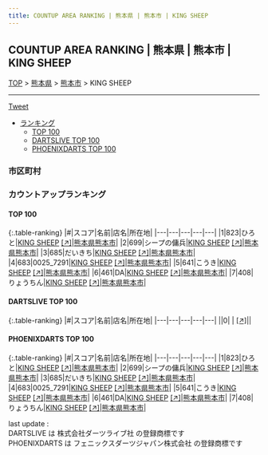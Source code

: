 ```yaml
---
title: COUNTUP AREA RANKING | 熊本県 | 熊本市 | KING SHEEP
---
```

## COUNTUP AREA RANKING | 熊本県 | 熊本市 | KING SHEEP

[TOP](/darts/rank/) > [熊本県](/darts/rank/熊本県/) > [熊本市](/darts/rank/熊本県/熊本市/) > KING SHEEP

___

<a href="https://twitter.com/share?ref_src=twsrc%5Etfw" data-text="COUNTUP AREA RANKING | 熊本県熊本市KING SHEEP" class="twitter-share-button" data-hashtags="DARTSLIVE,PHOENIXDARTS,darts,ダーツ" data-show-count="false">Tweet</a>

* [ランキング](#カウントアップランキング)
    * [TOP 100](#top-100)
    * [DARTSLIVE TOP 100](#dartslive-top-100)
    * [PHOENIXDARTS TOP 100](#phoenixdarts-top-100)

### 市区町村

<ul>

</ul>

### カウントアップランキング

#### TOP 100



{:.table-ranking}
|#|スコア|名前|店名|所在地|
|---|---|---|---|---|
|1|823|<span class="rank-name-pd">ひろと</span>|<a href="/darts/rank/shops/89416.html">KING SHEEP</a> <a href="https://vs.phoenixdarts.com/jp/shop/shopDetailInfo/s_89416?s_seq=89416">[↗]</a>|<a href="/darts/rank/熊本県/熊本市">熊本県熊本市</a>|
|2|699|<span class="rank-name-pd">シープの傭兵</span>|<a href="/darts/rank/shops/89416.html">KING SHEEP</a> <a href="https://vs.phoenixdarts.com/jp/shop/shopDetailInfo/s_89416?s_seq=89416">[↗]</a>|<a href="/darts/rank/熊本県/熊本市">熊本県熊本市</a>|
|3|685|<span class="rank-name-pd">だいきち</span>|<a href="/darts/rank/shops/89416.html">KING SHEEP</a> <a href="https://vs.phoenixdarts.com/jp/shop/shopDetailInfo/s_89416?s_seq=89416">[↗]</a>|<a href="/darts/rank/熊本県/熊本市">熊本県熊本市</a>|
|4|683|<span class="rank-name-pd">0025_7291</span>|<a href="/darts/rank/shops/89416.html">KING SHEEP</a> <a href="https://vs.phoenixdarts.com/jp/shop/shopDetailInfo/s_89416?s_seq=89416">[↗]</a>|<a href="/darts/rank/熊本県/熊本市">熊本県熊本市</a>|
|5|641|<span class="rank-name-pd">こうき</span>|<a href="/darts/rank/shops/89416.html">KING SHEEP</a> <a href="https://vs.phoenixdarts.com/jp/shop/shopDetailInfo/s_89416?s_seq=89416">[↗]</a>|<a href="/darts/rank/熊本県/熊本市">熊本県熊本市</a>|
|6|461|<span class="rank-name-pd">DA</span>|<a href="/darts/rank/shops/89416.html">KING SHEEP</a> <a href="https://vs.phoenixdarts.com/jp/shop/shopDetailInfo/s_89416?s_seq=89416">[↗]</a>|<a href="/darts/rank/熊本県/熊本市">熊本県熊本市</a>|
|7|408|<span class="rank-name-pd">りょうちん</span>|<a href="/darts/rank/shops/89416.html">KING SHEEP</a> <a href="https://vs.phoenixdarts.com/jp/shop/shopDetailInfo/s_89416?s_seq=89416">[↗]</a>|<a href="/darts/rank/熊本県/熊本市">熊本県熊本市</a>|


#### DARTSLIVE TOP 100



{:.table-ranking}
|#|スコア|名前|店名|所在地|
|---|---|---|---|---|
||0|<span class="rank-name-dl"> </span>|<a href="/darts/rank/shops/.html"></a> <a href="">[↗]</a>|<a href="/darts/rank//"></a>|


#### PHOENIXDARTS TOP 100



{:.table-ranking}
|#|スコア|名前|店名|所在地|
|---|---|---|---|---|
|1|823|<span class="rank-name-pd">ひろと</span>|<a href="/darts/rank/shops/89416.html">KING SHEEP</a> <a href="https://vs.phoenixdarts.com/jp/shop/shopDetailInfo/s_89416?s_seq=89416">[↗]</a>|<a href="/darts/rank/熊本県/熊本市">熊本県熊本市</a>|
|2|699|<span class="rank-name-pd">シープの傭兵</span>|<a href="/darts/rank/shops/89416.html">KING SHEEP</a> <a href="https://vs.phoenixdarts.com/jp/shop/shopDetailInfo/s_89416?s_seq=89416">[↗]</a>|<a href="/darts/rank/熊本県/熊本市">熊本県熊本市</a>|
|3|685|<span class="rank-name-pd">だいきち</span>|<a href="/darts/rank/shops/89416.html">KING SHEEP</a> <a href="https://vs.phoenixdarts.com/jp/shop/shopDetailInfo/s_89416?s_seq=89416">[↗]</a>|<a href="/darts/rank/熊本県/熊本市">熊本県熊本市</a>|
|4|683|<span class="rank-name-pd">0025_7291</span>|<a href="/darts/rank/shops/89416.html">KING SHEEP</a> <a href="https://vs.phoenixdarts.com/jp/shop/shopDetailInfo/s_89416?s_seq=89416">[↗]</a>|<a href="/darts/rank/熊本県/熊本市">熊本県熊本市</a>|
|5|641|<span class="rank-name-pd">こうき</span>|<a href="/darts/rank/shops/89416.html">KING SHEEP</a> <a href="https://vs.phoenixdarts.com/jp/shop/shopDetailInfo/s_89416?s_seq=89416">[↗]</a>|<a href="/darts/rank/熊本県/熊本市">熊本県熊本市</a>|
|6|461|<span class="rank-name-pd">DA</span>|<a href="/darts/rank/shops/89416.html">KING SHEEP</a> <a href="https://vs.phoenixdarts.com/jp/shop/shopDetailInfo/s_89416?s_seq=89416">[↗]</a>|<a href="/darts/rank/熊本県/熊本市">熊本県熊本市</a>|
|7|408|<span class="rank-name-pd">りょうちん</span>|<a href="/darts/rank/shops/89416.html">KING SHEEP</a> <a href="https://vs.phoenixdarts.com/jp/shop/shopDetailInfo/s_89416?s_seq=89416">[↗]</a>|<a href="/darts/rank/熊本県/熊本市">熊本県熊本市</a>|


<div class="footer border-top border-gray-light mt-5 pt-3 text-right text-gray">
    last update : <span style="font-weight: italic" id="foot_last_modified"></span><br />
    DARTSLIVE は 株式会社ダーツライブ社 の登録商標です<br />
    PHOENIXDARTS は フェニックスダーツジャパン株式会社 の登録商標です<br />
</div>

<script src="https://cdnjs.cloudflare.com/ajax/libs/jquery.tablesorter/2.31.3/js/jquery.tablesorter.min.js" integrity="sha512-qzgd5cYSZcosqpzpn7zF2ZId8f/8CHmFKZ8j7mU4OUXTNRd5g+ZHBPsgKEwoqxCtdQvExE5LprwwPAgoicguNg==" crossorigin="anonymous" referrerpolicy="no-referrer"></script>
<link rel="stylesheet" href="https://cdnjs.cloudflare.com/ajax/libs/jquery.tablesorter/2.31.3/css/theme.default.min.css" integrity="sha512-wghhOJkjQX0Lh3NSWvNKeZ0ZpNn+SPVXX1Qyc9OCaogADktxrBiBdKGDoqVUOyhStvMBmJQ8ZdMHiR3wuEq8+w==" crossorigin="anonymous" referrerpolicy="no-referrer" />
<script>
$(function() {
    $(".table-ranking").tablesorter({sortList:[[0, 0]]});
    $("#foot_last_modified").text(formatDate(new Date(document.lastModified), 'yyyy-MM-dd HH:mm:ss'));
});
</script>

<script async src="https://platform.twitter.com/widgets.js" charset="utf-8"></script>